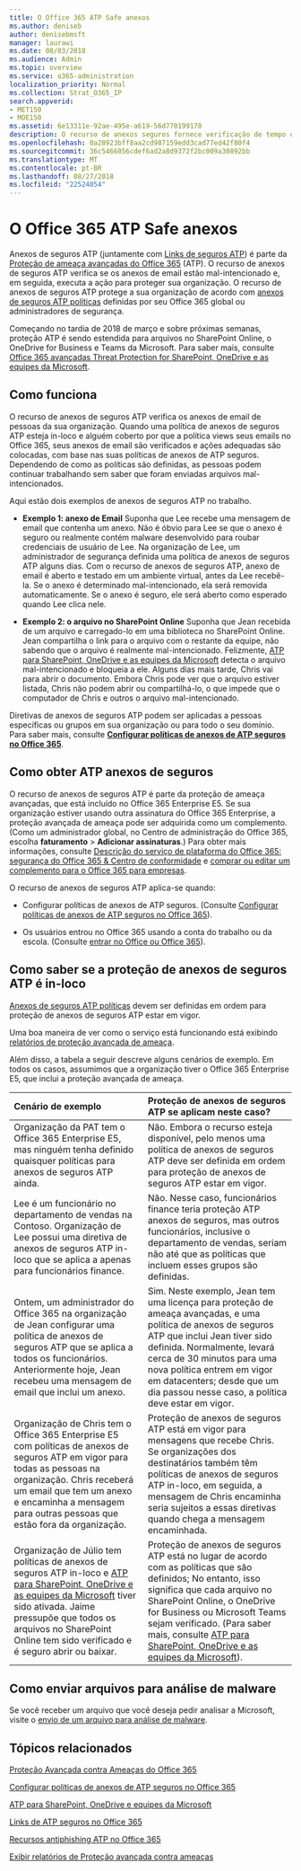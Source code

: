 ```yaml
---
title: O Office 365 ATP Safe anexos
ms.author: deniseb
author: denisebmsft
manager: laurawi
ms.date: 08/03/2018
ms.audience: Admin
ms.topic: overview
ms.service: o365-administration
localization_priority: Normal
ms.collection: Strat_O365_IP
search.appverid:
- MET150
- MOE150
ms.assetid: 6e13311e-92ae-495e-a619-56d770199170
description: O recurso de anexos seguros fornece verificação de tempo do clique de anexos de email. Uso de anexos seguros para proteger sua organização contra pessoas arquivos mal-intencionados enviar ou receber no email.
ms.openlocfilehash: 0a28923bff8aa2cd987159edd3cad77ed42f80f4
ms.sourcegitcommit: 36c5466056cdef6ad2a8d9372f2bc009a30892bb
ms.translationtype: MT
ms.contentlocale: pt-BR
ms.lasthandoff: 08/27/2018
ms.locfileid: "22524054"
---
```

# <a name="office-365-atp-safe-attachments"></a>O Office 365 ATP Safe anexos

Anexos de seguros ATP (juntamente com [Links de seguros ATP](atp-safe-links.md)) é parte da [Proteção de ameaça avançadas do Office 365](office-365-atp.md) (ATP). O recurso de anexos de seguros ATP verifica se os anexos de email estão mal-intencionado e, em seguida, executa a ação para proteger sua organização. O recurso de anexos de seguros ATP protege a sua organização de acordo com [anexos de seguros ATP políticas](set-up-atp-safe-attachments-policies.md) definidas por seu Office 365 global ou administradores de segurança. 
  
Começando no tardia de 2018 de março e sobre próximas semanas, proteção ATP é sendo estendida para arquivos no SharePoint Online, o OneDrive for Business e Teams da Microsoft. Para saber mais, consulte [Office 365 avançadas Threat Protection for SharePoint, OneDrive e as equipes da Microsoft](atp-for-spo-odb-and-teams.md).
       
## <a name="how-it-works"></a>Como funciona

O recurso de anexos de seguros ATP verifica os anexos de email de pessoas da sua organização. Quando uma política de anexos de seguros ATP esteja in-loco e alguém coberto por que a política views seus emails no Office 365, seus anexos de email são verificados e ações adequadas são colocadas, com base nas suas políticas de anexos de ATP seguros. Dependendo de como as políticas são definidas, as pessoas podem continuar trabalhando sem saber que foram enviadas arquivos mal-intencionados.
  
Aqui estão dois exemplos de anexos de seguros ATP no trabalho.
  
- **Exemplo 1: anexo de Email** Suponha que Lee recebe uma mensagem de email que contenha um anexo. Não é óbvio para Lee se que o anexo é seguro ou realmente contém malware desenvolvido para roubar credenciais de usuário de Lee. Na organização de Lee, um administrador de segurança definida uma política de anexos de seguros ATP alguns dias. Com o recurso de anexos de seguros ATP, anexo de email é aberto e testado em um ambiente virtual, antes da Lee recebê-la. Se o anexo é determinado mal-intencionado, ela será removida automaticamente. Se o anexo é seguro, ele será aberto como esperado quando Lee clica nele. 
    
- **Exemplo 2: o arquivo no SharePoint Online** Suponha que Jean recebida de um arquivo e carregado-lo em uma biblioteca no SharePoint Online. Jean compartilha o link para o arquivo com o restante da equipe, não sabendo que o arquivo é realmente mal-intencionado. Felizmente, [ATP para SharePoint, OneDrive e as equipes da Microsoft](atp-for-spo-odb-and-teams.md) detecta o arquivo mal-intencionado e bloqueia a ele. Alguns dias mais tarde, Chris vai para abrir o documento. Embora Chris pode ver que o arquivo estiver listada, Chris não podem abrir ou compartilhá-lo, o que impede que o computador de Chris e outros o arquivo mal-intencionado. 
    
Diretivas de anexos de seguros ATP podem ser aplicadas a pessoas específicas ou grupos em sua organização ou para todo o seu domínio. Para saber mais, consulte **[Configurar políticas de anexos de ATP seguros no Office 365](set-up-atp-safe-attachments-policies.md)**. 
  
## <a name="how-to-get-atp-safe-attachments"></a>Como obter ATP anexos de seguros

O recurso de anexos de seguros ATP é parte da proteção de ameaça avançadas, que está incluído no Office 365 Enterprise E5. Se sua organização estiver usando outra assinatura do Office 365 Enterprise, a proteção avançada de ameaça pode ser adquirida como um complemento. (Como um administrador global, no Centro de administração do Office 365, escolha **faturamento** \> **Adicionar assinaturas**.) Para obter mais informações, consulte [Descrição do serviço de plataforma do Office 365: segurança do Office 365 &amp; Centro de conformidade](https://technet.microsoft.com/en-us/library/dn933793.aspx) e [comprar ou editar um complemento para o Office 365 para empresas](https://support.office.com/article/4e7b57d6-b93b-457d-aecd-0ea58bff07a6).
  
O recurso de anexos de seguros ATP aplica-se quando:
  
- Configurar políticas de anexos de ATP seguros. (Consulte [Configurar políticas de anexos de ATP seguros no Office 365](set-up-atp-safe-attachments-policies.md)).
    
- Os usuários entrou no Office 365 usando a conta do trabalho ou da escola. (Consulte [entrar no Office ou Office 365](https://support.office.com/article/b9582171-fd1f-4284-9846-bdd72bb28426)).
    
## <a name="how-to-know-if-atp-safe-attachments-protection-is-in-place"></a>Como saber se a proteção de anexos de seguros ATP é in-loco

 [Anexos de seguros ATP políticas](set-up-atp-safe-attachments-policies.md) devem ser definidas em ordem para proteção de anexos de seguros ATP estar em vigor. 
  
Uma boa maneira de ver como o serviço está funcionando está exibindo [relatórios de proteção avançada de ameaça](view-reports-for-atp.md).
  
Além disso, a tabela a seguir descreve alguns cenários de exemplo. Em todos os casos, assumimos que a organização tiver o Office 365 Enterprise E5, que inclui a proteção avançada de ameaça.
  
|**Cenário de exemplo**|**Proteção de anexos de seguros ATP se aplicam neste caso?**|
|:-----|:-----|
|Organização da PAT tem o Office 365 Enterprise E5, mas ninguém tenha definido quaisquer políticas para anexos de seguros ATP ainda.  <br/> |Não. Embora o recurso esteja disponível, pelo menos uma política de anexos de seguros ATP deve ser definida em ordem para proteção de anexos de seguros ATP estar em vigor.  <br/> |
|Lee é um funcionário no departamento de vendas na Contoso. Organização de Lee possui uma diretiva de anexos de seguros ATP in-loco que se aplica a apenas para funcionários finance.  <br/> |Não. Nesse caso, funcionários finance teria proteção ATP anexos de seguros, mas outros funcionários, inclusive o departamento de vendas, seriam não até que as políticas que incluem esses grupos são definidas.  <br/> |
|Ontem, um administrador do Office 365 na organização de Jean configurar uma política de anexos de seguros ATP que se aplica a todos os funcionários. Anteriormente hoje, Jean recebeu uma mensagem de email que inclui um anexo.  <br/> |Sim. Neste exemplo, Jean tem uma licença para proteção de ameaça avançadas, e uma política de anexos de seguros ATP que inclui Jean tiver sido definida. Normalmente, levará cerca de 30 minutos para uma nova política entrem em vigor em datacenters; desde que um dia passou nesse caso, a política deve estar em vigor.  <br/> |
|Organização de Chris tem o Office 365 Enterprise E5 com políticas de anexos de seguros ATP em vigor para todas as pessoas na organização. Chris receberá um email que tem um anexo e encaminha a mensagem para outras pessoas que estão fora da organização.  <br/> |Proteção de anexos de seguros ATP está em vigor para mensagens que recebe Chris. Se organizações dos destinatários também têm políticas de anexos de seguros ATP in-loco, em seguida, a mensagem de Chris encaminha seria sujeitos a essas diretivas quando chega a mensagem encaminhada.  <br/> |
|Organização de Júlio tem políticas de anexos de seguros ATP in-loco e [ATP para SharePoint, OneDrive e as equipes da Microsoft](atp-for-spo-odb-and-teams.md) tiver sido ativada. Jaime pressupõe que todos os arquivos no SharePoint Online tem sido verificado e é seguro abrir ou baixar.<br/> |Proteção de anexos de seguros ATP está no lugar de acordo com as políticas que são definidos; No entanto, isso significa que cada arquivo no SharePoint Online, o OneDrive for Business ou Microsoft Teams sejam verificado. (Para saber mais, consulte [ATP para SharePoint, OneDrive e as equipes da Microsoft](atp-for-spo-odb-and-teams.md)).<br/> |
   
## <a name="submitting-files-for-malware-analysis"></a>Como enviar arquivos para análise de malware

Se você receber um arquivo que você deseja pedir analisar a Microsoft, visite o [envio de um arquivo para análise de malware](https://aka.ms/wdsi/submit).
  
## <a name="related-topics"></a>Tópicos relacionados

[Proteção Avançada contra Ameaças do Office 365](office-365-atp.md) 
  
[Configurar políticas de anexos de ATP seguros no Office 365](set-up-atp-safe-attachments-policies.md)
  
[ATP para SharePoint, OneDrive e equipes da Microsoft](atp-for-spo-odb-and-teams.md)
  
[Links de ATP seguros no Office 365](atp-safe-links.md)
  
[Recursos antiphishing ATP no Office 365](atp-anti-phishing.md)
  
[Exibir relatórios de Proteção avançada contra ameaças](view-reports-for-atp.md)
  

